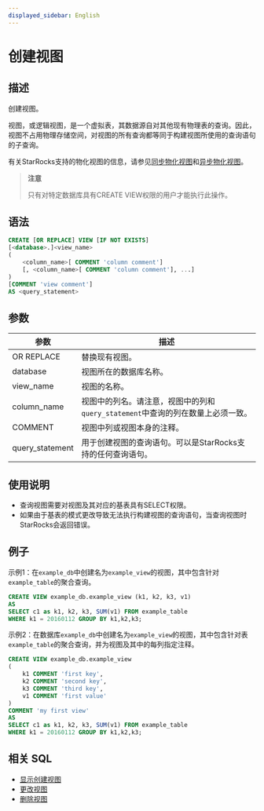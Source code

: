 ```yaml
---
displayed_sidebar: English
---
```


# 创建视图

## 描述

创建视图。

视图，或逻辑视图，是一个虚拟表，其数据源自对其他现有物理表的查询。因此，视图不占用物理存储空间，对视图的所有查询都等同于构建视图所使用的查询语句的子查询。

有关StarRocks支持的物化视图的信息，请参见[同步物化视图](../../../using_starrocks/Materialized_view-single_table.md)和[异步物化视图](../../../using_starrocks/Materialized_view.md)。

> **注意**
>
> 只有对特定数据库具有CREATE VIEW权限的用户才能执行此操作。

## 语法

```SQL
CREATE [OR REPLACE] VIEW [IF NOT EXISTS]
[<database>.]<view_name>
(
    <column_name>[ COMMENT 'column comment']
    [, <column_name>[ COMMENT 'column comment'], ...]
)
[COMMENT 'view comment']
AS <query_statement>
```

## 参数

| **参数**   | **描述**                                              |
| --------------- | ------------------------------------------------------------ |
| OR REPLACE      | 替换现有视图。                                    |
| database        | 视图所在的数据库名称。             |
| view_name       | 视图的名称。                                        |
| column_name     | 视图中的列名。请注意，视图中的列和`query_statement`中查询的列在数量上必须一致。 |
| COMMENT         | 视图中列或视图本身的注释。    |
| query_statement | 用于创建视图的查询语句。可以是StarRocks支持的任何查询语句。 |

## 使用说明

- 查询视图需要对视图及其对应的基表具有SELECT权限。
- 如果由于基表的模式更改导致无法执行构建视图的查询语句，当查询视图时StarRocks会返回错误。

## 例子

示例1：在`example_db`中创建名为`example_view`的视图，其中包含针对`example_table`的聚合查询。

```SQL
CREATE VIEW example_db.example_view (k1, k2, k3, v1)
AS
SELECT c1 as k1, k2, k3, SUM(v1) FROM example_table
WHERE k1 = 20160112 GROUP BY k1,k2,k3;
```

示例2：在数据库`example_db`中创建名为`example_view`的视图，其中包含针对表`example_table`的聚合查询，并为视图及其中的每列指定注释。

```SQL
CREATE VIEW example_db.example_view
(
    k1 COMMENT 'first key',
    k2 COMMENT 'second key',
    k3 COMMENT 'third key',
    v1 COMMENT 'first value'
)
COMMENT 'my first view'
AS
SELECT c1 as k1, k2, k3, SUM(v1) FROM example_table
WHERE k1 = 20160112 GROUP BY k1,k2,k3;
```

## 相关 SQL

- [显示创建视图](../data-manipulation/SHOW_CREATE_VIEW.md)
- [更改视图](./ALTER_VIEW.md)
- [删除视图](./DROP_VIEW.md)
